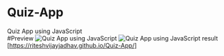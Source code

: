 # Quiz-App
Quiz App using JavaScript
<br>
#Preview
![Quiz App using JavaScript](https://github.com/riteshvijayjadhav/Quiz-App/assets/121049948/48ea2cc3-a831-46f5-a0e3-233b57fb5964)
![Quiz App using JavaScript result](https://github.com/riteshvijayjadhav/Quiz-App/assets/121049948/3370e71a-82c1-43bd-be05-a5d74e65b6f8)
<br>
[https://riteshvijayjadhav.github.io/Quiz-App/]
